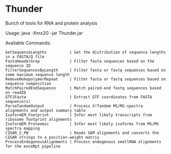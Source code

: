 # Thunder
Bunch of tools for RNA and protein analysis

Usage:	 java -Xmx2G -jar Thunder.jar <Command>

Available Commands: 

	GetSequenceLengths			| Get the distribution of sequence lengths in a FASTA/Q file
	FastaHeaderGrep				| Filter fasta sequences based on the sequence ID
	FilterSequencesByLength		| Filter fasta or fastq sequences based on some maximum sequence length
	RemoveHomopolymerRepeat		| Filter fasta or fastq sequences based on sequence composition
	MatchPairedEndSequence		| Match paired-end fastq sequences based on readID
	GTF2Fasta					| Extract GTF coordinates from FASTA sequence(s)
	ParseTandemOutput			| Process X!Tandem MS/MS-spectra alignments and output summary table
	IsoformEM_Footprint			| Infer most likely transcripts from ribosome footprint alignments
	IsoformEM_Proteomic			| Infer most likely isoforms from MS/MS spectra mapping
	CIGAR_2_PW					| Reads SAM alignments and converts the CIGAR strings to a position-weight matrix
	ProcessEndogenousAlignments	| Process endogenous smallRNA alignments for the exceRpt pipeline
